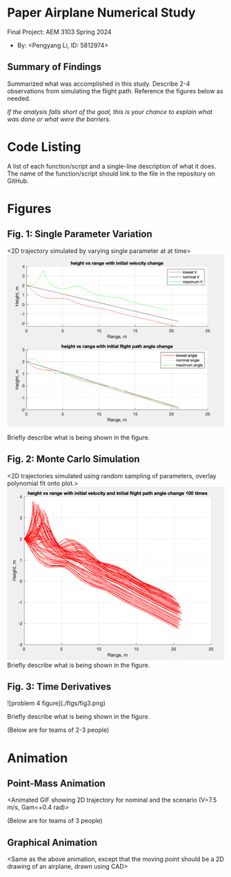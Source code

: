 ﻿  # Paper Airplane Numerical Study
  Final Project: AEM 3103 Spring 2024

  - By: <Pengyang Li, ID: 5812974>

  ## Summary of Findings
  <Show the variations studied in a table>

  Summarized what was accomplished in this study.  Describe 2-4 observations from simulating the flight path.
  Reference the figures below as needed.

  *If the analysis falls short of the goal, this is your chance to explain what was done or what were the barriers.*
 
  # Code Listing
  A list of each function/script and a single-line description of what it does.  The name of the function/script should link to the file in the repository on GitHub.

  # Figures

  ## Fig. 1: Single Parameter Variation
  <2D trajectory simulated by varying single parameter at at time>
  ![problem 2 figure](./figs/fig1.png)
  <The above plot should also show the nominal trajectory>

  Briefly describe what is being shown in the figure.

  ## Fig. 2: Monte Carlo Simulation
  <2D trajectories simulated using random sampling of parameters, overlay polynomial fit onto plot.>
![problem 3 figure](./figs/fig2.png)
  Briefly describe what is being shown in the figure.

 ## Fig. 3: Time Derivatives
 <Time-derivative of height and range for the fitted trajectory>
![problem 4 figure](./figs/fig3.png)
  
  Briefly describe what is being shown in the figure.

  (Below are for teams of 2-3 people)

  # Animation
  ## Point-Mass Animation
  <Animated GIF showing 2D trajectory for nominal and the scenario (V=7.5 m/s, Gam=+0.4 rad)>
  
  (Below are for teams of 3 people)
  ## Graphical Animation
  <Same as the above animation, except that the moving *point* should be a 2D drawing of an airplane, drawn using CAD>
